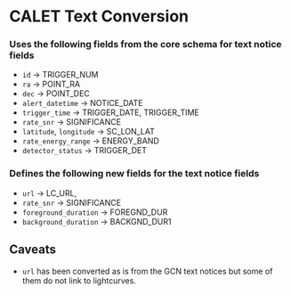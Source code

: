 # CALET Text Conversion

### Uses the following fields from the core schema for text notice fields
- `id` &#8594; TRIGGER_NUM
- `ra` &#8594; POINT_RA
- `dec` &#8594; POINT_DEC
- `alert_datetime` &#8594; NOTICE_DATE
- `trigger_time` &#8594; TRIGGER_DATE, TRIGGER_TIME
- `rate_snr` &#8594; SIGNIFICANCE
- `latitude`, `longitude` &#8594; SC_LON_LAT
- `rate_energy_range` &#8594; ENERGY_BAND
- `detector_status` &#8594; TRIGGER_DET

### Defines the following new fields for the text notice fields
- `url` &#8594; LC_URL,
- `rate_snr` &#8594; SIGNIFICANCE
- `foreground_duration` &#8594; FOREGND_DUR
- `background_duration` &#8594; BACKGND_DUR1

## Caveats
- `url` has been converted as is from the GCN text notices but some of them do not link to lightcurves.
